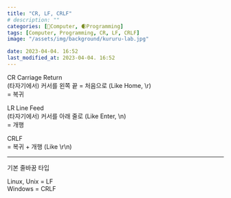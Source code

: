 ```yaml
---
title: "CR, LF, CRLF"
# description: ""
categories: [💫Computer, 🌒Programming]
tags: [Computer, Programming, CR, LF, CRLF]
image: "/assets/img/background/kururu-lab.jpg"

date: 2023-04-04. 16:52
last_modified_at: 2023-04-04. 16:52
---
```



CR Carriage Return  
(타자기에서) 커서를 왼쪽 끝 = 처음으로 (Like Home, \r)  
= 복귀  

LR Line Feed  
(타자기에서) 커서를 아래 줄로 (Like Enter, \n)  
= 개행  

CRLF  
= 복귀 + 개행 (Like \r\n)  

---

기본 줄바꿈 타입  

Linux, Unix = LF  
Windows = CRLF  
